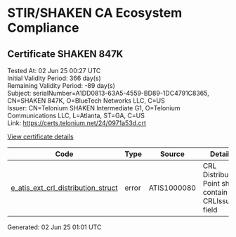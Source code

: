 # STIR/SHAKEN CA Ecosystem Compliance

## Certificate SHAKEN 847K

Tested At: 02 Jun 25 00:27 UTC\
Initial Validity Period: 366 day(s)\
Remaining Validity Period: -89 day(s)\
Subject: serialNumber=A1DD0813-63A5-4559-BD89-1DC4791C8365, CN=SHAKEN 847K, O=BlueTech Networks LLC, C=US\
Issuer: CN=Telonium SHAKEN Intermediate G1, O=Telonium Communications LLC, L=Atlanta, ST=GA, C=US\
Link: https://certs.telonium.net/24/0971a53d.crt

[View certificate details](https://x509.io/?cert=MIICyTCCAm6gAwIBAgIQKvzGE6aQV3rAuaqjxwciDzAKBggqhkjOPQQDAjB8MQswCQYDVQQGEwJVUzELMAkGA1UECAwCR0ExEDAOBgNVBAcMB0F0bGFudGExJDAiBgNVBAoMG1RlbG9uaXVtIENvbW11bmljYXRpb25zIExMQzEoMCYGA1UEAwwfVGVsb25pdW0gU0hBS0VOIEludGVybWVkaWF0ZSBHMTAeFw0yNDAzMDQxNjExMzJaFw0yNTAzMDQxNjEzMDBaMHIxCzAJBgNVBAYTAlVTMR4wHAYDVQQKExVCbHVlVGVjaCBOZXR3b3JrcyBMTEMxFDASBgNVBAMTC1NIQUtFTiA4NDdLMS0wKwYDVQQFEyRBMUREMDgxMy02M0E1LTQ1NTktQkQ4OS0xREM0NzkxQzgzNjUwWTATBgcqhkjOPQIBBggqhkjOPQMBBwNCAAQdwHRo0g70L9RZk1HTzbgb1MBnYIq0%2B86DYwbbPkQ%2FfsoC7xqbGpyeb11dDwrT34LqFdhFy7sfJaA2qY7wF1XMo4HbMIHYMA4GA1UdDwEB%2FwQEAwIHgDAMBgNVHRMBAf8EAjAAMB0GA1UdDgQWBBRAVmJnF8PvA6zzxBpdgqTfM6AsujAfBgNVHSMEGDAWgBSqJLv%2FFHVAeS2Hb%2BgNQXfKu82IsDAXBgNVHSAEEDAOMAwGCmCGSAGG%2FwkBAQQwRwYDVR0fBEAwPjA8oDqgOIY2aHR0cHM6Ly9hdXRoZW50aWNhdGUtYXBpLmljb25lY3Rpdi5jb20vZG93bmxvYWQvdjEvY3JsMBYGCCsGAQUFBwEaBAowCKAGFgQ4NDdLMAoGCCqGSM49BAMCA0kAMEYCIQCJEXUnr%2BHWSc4aISDFzQ2%2BDWjYgT2n7Klv9iTjyNXQvQIhAMQq2zsgbYkvjTQx33QQJUsU0BcIVJ2aOytkVIpQSvHb)

| Code | Type | Source | Details |
|------|------|--------|---------|
| [e_atis_ext_crl_distribution_struct](../../ISSUES/e_atis_ext_crl_distribution_struct/README.md) | error | ATIS1000080 | CRL Distribution Point shall contain a CRLIssuer field |


Generated: 02 Jun 25 01:01 UTC